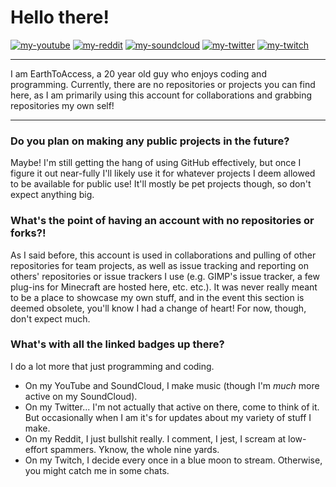 # Hello there!

[![my-youtube](https://user-images.githubusercontent.com/38049304/161681796-d83736e1-88ae-4eac-80a2-604999ea9167.svg)](https://www.youtube.com/c/EarthToAccess)
[![my-reddit](https://user-images.githubusercontent.com/38049304/161681807-d90eb432-c7aa-44fe-b95b-a7f067029a6d.svg)](https://www.reddit.com/u/EarthToAccess)
[![my-soundcloud](https://user-images.githubusercontent.com/38049304/161682575-9992d21a-03d9-4ae9-82dc-9359fae0664d.svg)](https://www.soundcloud.com/erpterpferp)
[![my-twitter](https://user-images.githubusercontent.com/38049304/161681814-900b6e4a-6344-4626-81d1-633d316b4bff.svg)](https://www.twitter.com/EarthToAccess)
[![my-twitch](https://user-images.githubusercontent.com/38049304/161682370-306e5567-faf4-430a-9a6c-15efaab41955.svg)](https://twitch.tv/xivgames)


---

I am EarthToAccess, a 20 year old guy who enjoys coding and programming. Currently, there are no repositories or projects you can find here, as I am primarily using this account for collaborations and grabbing repositories my own self!

---

### Do you plan on making any public projects in the future?

Maybe! I'm still getting the hang of using GitHub effectively, but once I figure it out near-fully I'll likely use it for whatever projects I deem allowed to be available for public use! It'll mostly be pet projects though, so don't expect anything big.

### What's the point of having an account with no repositories or forks?!

As I said before, this account is used in collaborations and pulling of other repositories for team projects, as well as issue tracking and reporting on others' repositories or issue trackers I use (e.g. GIMP's issue tracker, a few plug-ins for Minecraft are hosted here, etc. etc.). It was never really meant to be a place to showcase my own stuff, and in the event this section is deemed obsolete, you'll know I had a change of heart! For now, though, don't expect much.

### What's with all the linked badges up there?

I do a lot more that just programming and coding.

- On my YouTube and SoundCloud, I make music (though I'm *much* more active on my SoundCloud).
- On my Twitter... I'm not actually that active on there, come to think of it. But occasionally when I am it's for updates about my variety of stuff I make.
- On my Reddit, I just bullshit really. I comment, I jest, I scream at low-effort spammers. Yknow, the whole nine yards.
- On my Twitch, I decide every once in a blue moon to stream. Otherwise, you might catch me in some chats.

<!---
EarthToAccess/EarthToAccess is a ✨ special ✨ repository because its `README.md` (this file) appears on your GitHub profile.
You can click the Preview link to take a look at your changes.
--->
